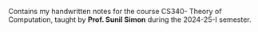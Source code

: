 Contains my handwritten notes for the course CS340- Theory of Computation, taught by **Prof. Sunil Simon** during the 2024-25-I semester.
